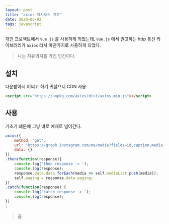 ```yaml
---
layout: post
title: "axios 액시오스 기초"
date: 2020-06-03
tags: javascript
---
```


개인 프로젝트에서 `Vue.js` 를 사용하게 되었는데, `Vue.js` 에서 권고하는 http 통신 라이브러리가 `axios` 라서 마찬가지로 사용하게 되었다.
> 나는 자유의지를 가진 인간이다.


## 설치
다운받아서 어쩌고 하기 귀찮으니 CDN 사용

``` html
<script src="https://unpkg.com/axios/dist/axios.min.js"></script>
```

## 사용
기초기 떄문에 그냥 바로 예제로 넘어간다.

``` javascript
axios({
    method: 'get',
    url: 'https://graph.instagram.com/me/media?fields=id,caption,media_url,permalink&access_token=' + accessToken,
    data: {}
})
.then(function(response){
    console.log('then response -> ');
    console.log(response);
    response.data.data.forEach(media => self.mediaList.push(media));
    self.paging = response.data.paging;
})
.catch(function(response) {
    console.log('catch response -> ');
    console.log(response);
})
;
```

> 끝
